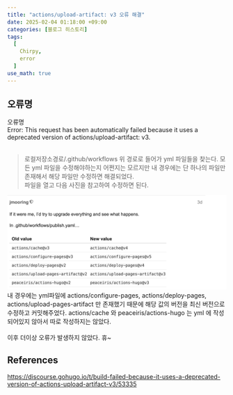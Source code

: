 ```yaml
---
title: "actions/upload-artifact: v3 오류 해결"
date: 2025-02-04 01:18:00 +09:00
categories: [블로그 히스토리]
tags:
  [
    Chirpy,
	error
  ]
use_math: true
---
```


## 오류명
오류명<br>
Error: This request has been automatically failed because it uses a deprecated version of actions/upload-artifact: v3.<br>
<br>

> 로컬저장소경로/.github/workflows
위 경로로 들어가 yml 파일들을 찾는다. 모든 yml 파일을 수정해야하는지 어쩐지는 모르지만 내 경우에는 단 하나의 파일만 존재해서 해당 파일만 수정하면 해결되었다.<br>
파일을 열고 다음 사진을 참고하여 수정하면 된다.<br>

![사진1](https://github.com/Hoon1999/hoon1999.github.io/blob/main/assets/img/2025-02-04-upload-artifact_v3_오류해결/1.png?raw=true)<br>
내 경우에는 yml파일에 actions/configure-pages, actions/deploy-pages, actions/upload-pages-artifact 만 존재했기 때문에 해당 값의 버전을 최신 버전으로 수정하고 커밋해주었다. actions/cache 와 peaceiris/actions-hugo 는 yml 에 작성되어있지 않아서 따로 작성하지는 않았다.<br>
<br>
이후 더이상 오류가 발생하지 않았다. 휴~<br>

## References 
https://discourse.gohugo.io/t/build-failed-because-it-uses-a-deprecated-version-of-actions-upload-artifact-v3/53335